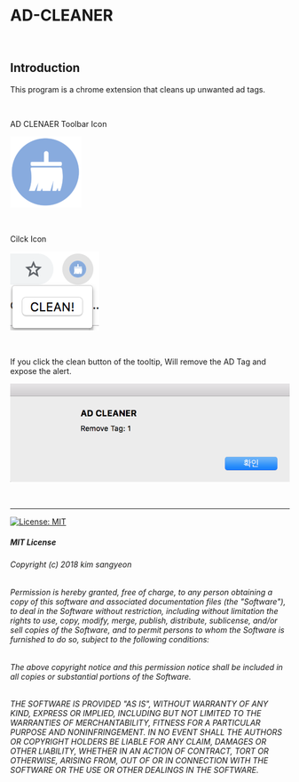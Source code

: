 # AD-CLEANER

<br>

## Introduction

This program is a chrome extension that cleans up unwanted ad tags.

<br>

AD CLENAER Toolbar Icon

![toolbar icon](image/cleaner.png)

<br>

Cilck Icon

![toolbar icon click](image/toolbarIcon.png)

<br>

If you click the clean button of the tooltip, Will remove the AD Tag and expose the alert.

![toolbar icon click](image/alert.png)

<br>

---

[![License: MIT](https://img.shields.io/badge/License-MIT-yellow.svg)](https://opensource.org/licenses/MIT)

##### MIT License

###### Copyright (c) 2018 kim sangyeon

###### Permission is hereby granted, free of charge, to any person obtaining a copy of this software and associated documentation files (the "Software"), to deal in the Software without restriction, including without limitation the rights to use, copy, modify, merge, publish, distribute, sublicense, and/or sell copies of the Software, and to permit persons to whom the Software is furnished to do so, subject to the following conditions:

###### The above copyright notice and this permission notice shall be included in all copies or substantial portions of the Software.

###### THE SOFTWARE IS PROVIDED "AS IS", WITHOUT WARRANTY OF ANY KIND, EXPRESS OR IMPLIED, INCLUDING BUT NOT LIMITED TO THE WARRANTIES OF MERCHANTABILITY, FITNESS FOR A PARTICULAR PURPOSE AND NONINFRINGEMENT. IN NO EVENT SHALL THE AUTHORS OR COPYRIGHT HOLDERS BE LIABLE FOR ANY CLAIM, DAMAGES OR OTHER LIABILITY, WHETHER IN AN ACTION OF CONTRACT, TORT OR OTHERWISE, ARISING FROM, OUT OF OR IN CONNECTION WITH THE SOFTWARE OR THE USE OR OTHER DEALINGS IN THE SOFTWARE.
